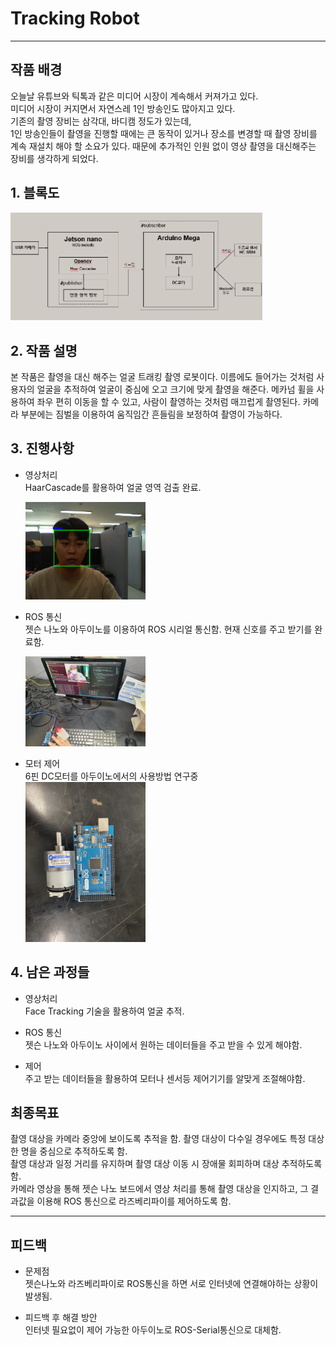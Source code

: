 # Tracking Robot
***
## 작품 배경  

오늘날 유튜브와 틱톡과 같은 미디어 시장이 계속해서 커져가고 있다.   
미디어 시장이 커지면서 자연스레 1인 방송인도 많아지고 있다.  
기존의 촬영 장비는 삼각대, 바디캠 정도가 있는데,   
1인 방송인들이 촬영을 진행할 때에는 큰 동작이 있거나 장소를 변경할 때 촬영 장비를 계속 재설치 해야 할 소요가 있다. 때문에 추가적인 인원 없이 영상 촬영을 대신해주는 장비를 생각하게 되었다.  
## 1. 블록도

<img src="./img/블록도.png" width="80%" height="60%" title="px(픽셀) 크기 설정" alt="ROS"></img>

## 2. 작품 설명
본 작품은 촬영을 대신 해주는 얼굴 트래킹 촬영 로봇이다. 이름에도 들어가는 것처럼 사용자의 얼굴을 추적하여 얼굴이 중심에 오고 크기에 맞게 촬영을 해준다. 메카넘 휠을 사용하여 좌우 편히 이동을 할 수 있고, 사람이 촬영하는 것처럼 매끄럽게 촬영된다. 카메라 부분에는 짐벌을 이용하여 움직임간 흔들림을 보정하여 촬영이 가능하다.
## 3. 진행사항
* 영상처리   
  HaarCascade를 활용하여 얼굴 영역 검출 완료.   
     
  <img src="./img/얼굴영역검출.png" width="40%" height="30%" title="px(픽셀) 크기 설정" alt="Face Detection"></img>
   
* ROS 통신   
젯슨 나노와 아두이노를 이용하여 ROS 시리얼 통신함. 현재 신호를 주고 받기를 완료함.   
   
  <img src="./img/ros통신 활용.jpg" width="40%" height="30%" title="px(픽셀) 크기 설정" alt="ROS"></img>
* 모터 제어   
6핀 DC모터를 아두이노에서의 사용방법 연구중   
  <img src="./img/DC모터.jpg" width="40%" height="30%" title="px(픽셀) 크기 설정" alt="ROS"></img>

## 4. 남은 과정들

* 영상처리   
  Face Tracking 기술을 활용하여 얼굴 추적.
   
* ROS 통신   
  젯슨 나노와 아두이노 사이에서 원하는 데이터들을 주고 받을 수 있게 해야함.

* 제어   
  주고 받는 데이터들을 활용하여 모터나 센서등 제어기기를 알맞게 조절해야함.
  
## 최종목표

촬영 대상을 카메라 중앙에 보이도록 추적을 함. 촬영 대상이 다수일 경우에도 특정 대상 한 명을 중심으로 추적하도록 함.  
촬영 대상과 일정 거리를 유지하며 촬영 대상 이동 시 장애물 회피하며 대상 추적하도록 함.  
카메라 영상을 통해 젯슨 나노 보드에서 영상 처리를 통해 촬영 대상을 인지하고, 그 결과값을 이용해 ROS 통신으로 라즈베리파이를 제어하도록 함.  
***
## 피드백
* 문제점   
  젯슨나노와 라즈베리파이로 ROS통신을 하면 서로 인터넷에 연결해야하는 상황이 발생됨.   
  

* 피드백 후 해결 방안   
  인터넷 필요없이 제어 가능한 아두이노로 ROS-Serial통신으로 대체함.   
    
